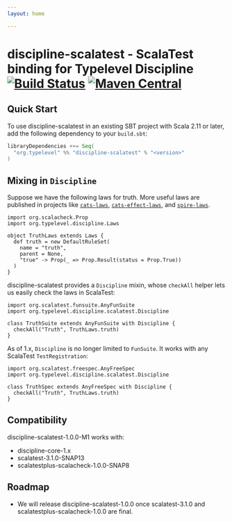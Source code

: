 ```yaml
---
layout: home

---
```


# discipline-scalatest - ScalaTest binding for Typelevel Discipline [![Build Status](https://travis-ci.com/rossabaker/discipline-scalatest.svg?branch=master)](https://travis-ci.com/typelevel/discipline-scalatest) [![Maven Central](https://maven-badges.herokuapp.com/maven-central/org.typelevel/discipline-scalatest_2.12/badge.svg)](https://maven-badges.herokuapp.com/maven-central/org.typelevel/discipline-scalatest_2.12)

## Quick Start

To use discipline-scalatest in an existing SBT project with Scala 2.11 or later, add the following dependency to your `build.sbt`:

```scala
libraryDependencies ++= Seq(
  "org.typelevel" %% "discipline-scalatest" % "<version>"
)
```

## Mixing in `Discipline`

Suppose we have the following laws for truth. More useful laws are published in projects like [`cats-laws`](https://github.com/typelevel/cats), [`cats-effect-laws`](https://github.com/typelevel/cats-effect), and [`spire-laws`](https://gihtub.com/typelevel/spire).

```tut:book
import org.scalacheck.Prop
import org.typelevel.discipline.Laws

object TruthLaws extends Laws {
  def truth = new DefaultRuleSet(
    name = "truth",
    parent = None,
    "true" -> Prop(_ => Prop.Result(status = Prop.True))
  )
}
```

discipline-scalatest provides a `Discipline` mixin, whose `checkAll` helper lets us easily check the laws in ScalaTest:

```tut:book
import org.scalatest.funsuite.AnyFunSuite
import org.typelevel.discipline.scalatest.Discipline

class TruthSuite extends AnyFunSuite with Discipline {
  checkAll("Truth", TruthLaws.truth)
}
```

As of 1.x, `Discipline` is no longer limited to `FunSuite`.  It works with any ScalaTest `TestRegistration`:

```tut:book
import org.scalatest.freespec.AnyFreeSpec
import org.typelevel.discipline.scalatest.Discipline

class TruthSpec extends AnyFreeSpec with Discipline {
  checkAll("Truth", TruthLaws.truth)
}
```

## Compatibility

discipline-scalatest-1.0.0-M1 works with:

* discipline-core-1.x
* scalatest-3.1.0-SNAP13
* scalatestplus-scalacheck-1.0.0-SNAP8

## Roadmap

* We will release discipline-scalatest-1.0.0 once scalatest-3.1.0 and scalatestplus-scalacheck-1.0.0 are final.
